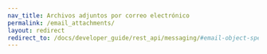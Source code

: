 ```yaml
---
nav_title: Archivos adjuntos por correo electrónico
permalink: /email_attachments/
layout: redirect
redirect_to: /docs/developer_guide/rest_api/messaging/#email-object-specification
---
```

